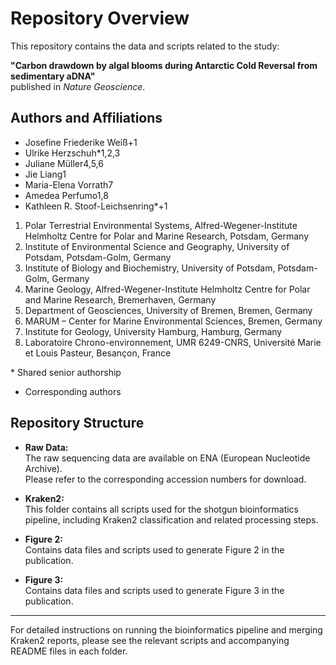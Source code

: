# Repository Overview

This repository contains the data and scripts related to the study:

**"Carbon drawdown by algal blooms during Antarctic Cold Reversal from sedimentary aDNA"**  
published in *Nature Geoscience*.

## Authors and Affiliations

- Josefine Friederike Weiß+1  
- Ulrike Herzschuh*1,2,3  
- Juliane Müller4,5,6  
- Jie Liang1  
- Maria-Elena Vorrath7  
- Amedea Perfumo1,8  
- Kathleen R. Stoof-Leichsenring*+1  

1. Polar Terrestrial Environmental Systems, Alfred-Wegener-Institute Helmholtz Centre for Polar and Marine Research, Potsdam, Germany  
2. Institute of Environmental Science and Geography, University of Potsdam, Potsdam-Golm, Germany  
3. Institute of Biology and Biochemistry, University of Potsdam, Potsdam-Golm, Germany  
4. Marine Geology, Alfred-Wegener-Institute Helmholtz Centre for Polar and Marine Research, Bremerhaven, Germany  
5. Department of Geosciences, University of Bremen, Bremen, Germany  
6. MARUM – Center for Marine Environmental Sciences, Bremen, Germany  
7. Institute for Geology, University Hamburg, Hamburg, Germany  
8. Laboratoire Chrono-environnement, UMR 6249-CNRS, Université Marie et Louis Pasteur, Besançon, France  

\* Shared senior authorship  
+ Corresponding authors

## Repository Structure

- **Raw Data:**  
  The raw sequencing data are available on ENA (European Nucleotide Archive).  
  Please refer to the corresponding accession numbers for download.

- **Kraken2:**  
  This folder contains all scripts used for the shotgun bioinformatics pipeline, including Kraken2 classification and related processing steps.

- **Figure 2:**  
  Contains data files and scripts used to generate Figure 2 in the publication.

- **Figure 3:**  
  Contains data files and scripts used to generate Figure 3 in the publication.

---

For detailed instructions on running the bioinformatics pipeline and merging Kraken2 reports, please see the relevant scripts and accompanying README files in each folder.

